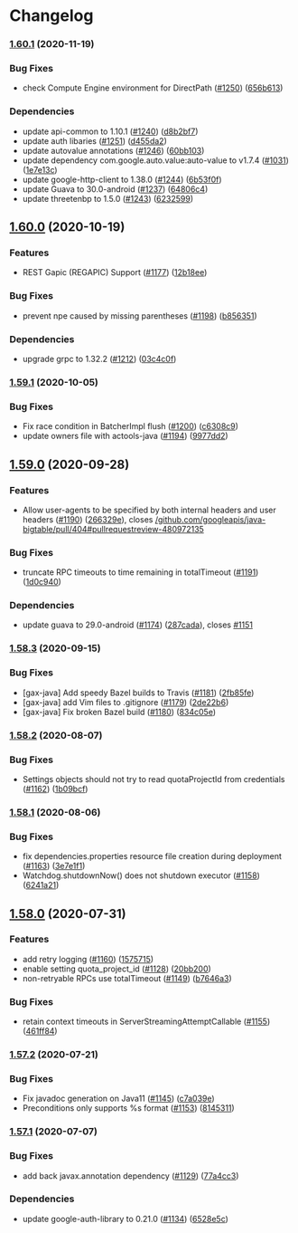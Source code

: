 # Changelog

### [1.60.1](https://www.github.com/googleapis/gax-java/compare/v1.60.0...v1.60.1) (2020-11-19)


### Bug Fixes

* check Compute Engine environment for DirectPath ([#1250](https://www.github.com/googleapis/gax-java/issues/1250)) ([656b613](https://www.github.com/googleapis/gax-java/commit/656b613d2fe73e5bd19d43d4a2d8d0c6bb9ad5f2))


### Dependencies

* update api-common to 1.10.1 ([#1240](https://www.github.com/googleapis/gax-java/issues/1240)) ([d8b2bf7](https://www.github.com/googleapis/gax-java/commit/d8b2bf7b59d83a11e2e0eba703ed758fd1adb0ce))
* update auth libaries ([#1251](https://www.github.com/googleapis/gax-java/issues/1251)) ([d455da2](https://www.github.com/googleapis/gax-java/commit/d455da2cd73f1e015d7570e8d634864a38bdb042))
* update autovalue annotations ([#1246](https://www.github.com/googleapis/gax-java/issues/1246)) ([60bb103](https://www.github.com/googleapis/gax-java/commit/60bb10326cd3a0092d69e8388eb5f7fed55a715c))
* update dependency com.google.auto.value:auto-value to v1.7.4 ([#1031](https://www.github.com/googleapis/gax-java/issues/1031)) ([1e7e13c](https://www.github.com/googleapis/gax-java/commit/1e7e13c07bf4c79d0b3cbfd0f15a4908278c1ffa))
* update google-http-client to 1.38.0 ([#1244](https://www.github.com/googleapis/gax-java/issues/1244)) ([6b53f0f](https://www.github.com/googleapis/gax-java/commit/6b53f0fe3a95346596c670f62d34267483a12c68))
* update Guava to 30.0-android ([#1237](https://www.github.com/googleapis/gax-java/issues/1237)) ([64806c4](https://www.github.com/googleapis/gax-java/commit/64806c474f1aab87ed62f59e9746aa22c5982e96))
* update threetenbp to 1.5.0 ([#1243](https://www.github.com/googleapis/gax-java/issues/1243)) ([6232599](https://www.github.com/googleapis/gax-java/commit/6232599506fda164e5675162e71809a78258efbd))

## [1.60.0](https://www.github.com/googleapis/gax-java/compare/v1.59.1...v1.60.0) (2020-10-19)


### Features

* REST Gapic (REGAPIC) Support  ([#1177](https://www.github.com/googleapis/gax-java/issues/1177)) ([12b18ee](https://www.github.com/googleapis/gax-java/commit/12b18ee255d3fabe13bb3969df40753b29f830d5))


### Bug Fixes

* prevent npe caused by missing parentheses ([#1198](https://www.github.com/googleapis/gax-java/issues/1198)) ([b856351](https://www.github.com/googleapis/gax-java/commit/b85635123f987f9808086f14a58dd8c7418a3bd8))


### Dependencies

* upgrade grpc to 1.32.2 ([#1212](https://www.github.com/googleapis/gax-java/issues/1212)) ([03c4c0f](https://www.github.com/googleapis/gax-java/commit/03c4c0f621f439c30752122568d2a9a7703e5e16))

### [1.59.1](https://www.github.com/googleapis/gax-java/compare/v1.59.0...v1.59.1) (2020-10-05)


### Bug Fixes

* Fix race condition in BatcherImpl flush ([#1200](https://www.github.com/googleapis/gax-java/issues/1200)) ([c6308c9](https://www.github.com/googleapis/gax-java/commit/c6308c906171ce05765ccacb716aa7162d95d9a2))
* update owners file with actools-java ([#1194](https://www.github.com/googleapis/gax-java/issues/1194)) ([9977dd2](https://www.github.com/googleapis/gax-java/commit/9977dd2564ff6919fc6a6b658eb69b5ea8a66520))

## [1.59.0](https://www.github.com/googleapis/gax-java/compare/v1.58.3...v1.59.0) (2020-09-28)


### Features

* Allow user-agents to be specified by both internal headers and user headers ([#1190](https://www.github.com/googleapis/gax-java/issues/1190)) ([266329e](https://www.github.com/googleapis/gax-java/commit/266329e89642bfc6be579e600d3f995f4416ae4e)), closes [/github.com/googleapis/java-bigtable/pull/404#pullrequestreview-480972135](https://www.github.com/googleapis//github.com/googleapis/java-bigtable/pull/404/issues/pullrequestreview-480972135)


### Bug Fixes

* truncate RPC timeouts to time remaining in totalTimeout ([#1191](https://www.github.com/googleapis/gax-java/issues/1191)) ([1d0c940](https://www.github.com/googleapis/gax-java/commit/1d0c94061bab124be81a649ac3fa1ce5d9a2df23))


### Dependencies

* update guava to 29.0-android ([#1174](https://www.github.com/googleapis/gax-java/issues/1174)) ([287cada](https://www.github.com/googleapis/gax-java/commit/287cadae528549545da9e7e9d63fd70c1268e3c1)), closes [#1151](https://www.github.com/googleapis/gax-java/issues/1151)

### [1.58.3](https://www.github.com/googleapis/gax-java/compare/v1.58.2...v1.58.3) (2020-09-15)


### Bug Fixes

* [gax-java] Add speedy Bazel builds to Travis ([#1181](https://www.github.com/googleapis/gax-java/issues/1181)) ([2fb85fe](https://www.github.com/googleapis/gax-java/commit/2fb85fed095c6043ee39b63a0f7dff3fd93cbd7b))
* [gax-java] add Vim files to .gitignore ([#1179](https://www.github.com/googleapis/gax-java/issues/1179)) ([2de22b6](https://www.github.com/googleapis/gax-java/commit/2de22b6645fbfd7ada7d0067e5cdd3c2039ec190))
* [gax-java] Fix broken Bazel build ([#1180](https://www.github.com/googleapis/gax-java/issues/1180)) ([834c05e](https://www.github.com/googleapis/gax-java/commit/834c05e1d35a17f90bf8cd1b2cdce40bea451c95))

### [1.58.2](https://www.github.com/googleapis/gax-java/compare/v1.58.1...v1.58.2) (2020-08-07)


### Bug Fixes

* Settings objects should not try to read quotaProjectId from credentials ([#1162](https://www.github.com/googleapis/gax-java/issues/1162)) ([1b09bcf](https://www.github.com/googleapis/gax-java/commit/1b09bcff1ddfaed8cfa58b92c787f8fc9b08abef))

### [1.58.1](https://www.github.com/googleapis/gax-java/compare/v1.58.0...v1.58.1) (2020-08-06)


### Bug Fixes

* fix dependencies.properties resource file creation during deployment ([#1163](https://www.github.com/googleapis/gax-java/issues/1163)) ([3e7e1f1](https://www.github.com/googleapis/gax-java/commit/3e7e1f1e64bdeb23a51b5155faea975beec0bc84))
* Watchdog.shutdownNow() does not shutdown executor ([#1158](https://www.github.com/googleapis/gax-java/issues/1158)) ([6241a21](https://www.github.com/googleapis/gax-java/commit/6241a2118690d07dd28ffb9447423363f3f914e4))

## [1.58.0](https://www.github.com/googleapis/gax-java/compare/v1.57.2...v1.58.0) (2020-07-31)


### Features

* add retry logging ([#1160](https://www.github.com/googleapis/gax-java/issues/1160)) ([1575715](https://www.github.com/googleapis/gax-java/commit/15757151d4965276bd01e6772c10288959bb17ec))
* enable setting quota_project_id ([#1128](https://www.github.com/googleapis/gax-java/issues/1128)) ([20bb200](https://www.github.com/googleapis/gax-java/commit/20bb200c8019ad1df8acbfe210cea7d5e9a9a57c))
* non-retryable RPCs use totalTimeout ([#1149](https://www.github.com/googleapis/gax-java/issues/1149)) ([b7646a3](https://www.github.com/googleapis/gax-java/commit/b7646a3a959b7e5ef40158851f26ce6701da8ca4))


### Bug Fixes

* retain context timeouts in ServerStreamingAttemptCallable ([#1155](https://www.github.com/googleapis/gax-java/issues/1155)) ([461ff84](https://www.github.com/googleapis/gax-java/commit/461ff846ca551c2242bf6c60e61234997d0ba58e))

### [1.57.2](https://www.github.com/googleapis/gax-java/compare/v1.57.1...v1.57.2) (2020-07-21)


### Bug Fixes

* Fix javadoc generation on Java11 ([#1145](https://www.github.com/googleapis/gax-java/issues/1145)) ([c7a039e](https://www.github.com/googleapis/gax-java/commit/c7a039e07be02298d9dd906b08e1e1bb995e85e2))
* Preconditions only supports %s format ([#1153](https://www.github.com/googleapis/gax-java/issues/1153)) ([8145311](https://www.github.com/googleapis/gax-java/commit/8145311b38fdd3bf82a4958f8aef5313857b70c0))

### [1.57.1](https://www.github.com/googleapis/gax-java/compare/v1.57.0...v1.57.1) (2020-07-07)


### Bug Fixes

* add back javax.annotation dependency ([#1129](https://www.github.com/googleapis/gax-java/issues/1129)) ([77a4cc3](https://www.github.com/googleapis/gax-java/commit/77a4cc373914396dd343891e38cf743166668c96))


### Dependencies

* update google-auth-library to 0.21.0 ([#1134](https://www.github.com/googleapis/gax-java/issues/1134)) ([6528e5c](https://www.github.com/googleapis/gax-java/commit/6528e5cb9cec50ef01c0d2601c6db518df825747))
